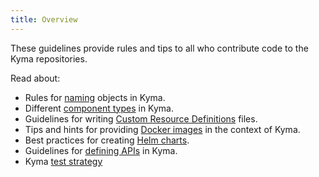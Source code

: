 ```yaml
---
title: Overview
---
```


These guidelines provide rules and tips to all who contribute code to the Kyma repositories.

Read about:

- Rules for [naming](./01-naming.md) objects in Kyma.
- Different [component types](./02-kyma-components.md) in Kyma.
- Guidelines for writing [Custom Resource Definitions](./03-custom-resource-definitions.md) files.
- Tips and hints for providing [Docker images](./04-docker-images.md) in the context of Kyma.
- Best practices for creating [Helm charts](./05-helm.md).
- Guidelines for [defining APIs](./06-http-api-design.md) in Kyma.
- Kyma [test strategy](./07-test-strategy.md)
